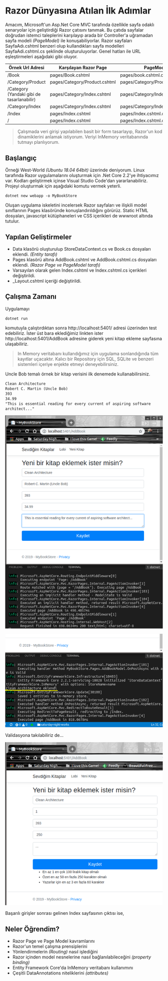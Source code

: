 # Razor Dünyasına Atılan İlk Adımlar

Amacım, Microsoft'un Asp.Net Core MVC tarafında özellikle sayfa odaklı senaryolar için geliştirdiği Razor çatısını tanımak. Bu çatıda sayfalar doğrudan istemci taleplerini karşılayıp arada bir Controller'a uğramadan sayfa modeli _(PageModel)_ ile konuşabiliyorlar. Razor sayfaları SayfaAdı.cshtml benzeri olup kullandıkları sayfa modelleri SayfaAdi.cshtml.cs şeklinde oluşturuluyorlar. Genel hatları ile URL eşleştirmeleri aşağıdaki gibi oluyor.

| Örnek Url Adresi                            | Karşılayan Razor Page         | PageModel                        |
|---------------------------------------------|-------------------------------|----------------------------------|
| /Book                                       | pages/Book.cshtml             | pages/book.cshtml.cs             |
| /Category/Product                           | pages/Category/Product.cshtml | pages/Category/Product.cshtml.cs |
| /Category  (Yandaki gibi de tasarlanabilir) | pages/Category/Index.cshtml   | pages/Category/Index.cshtml.cs   |
| /Category/Index                             | pages/Category/Index.cshtml   | pages/Category/Index.cshtml.cs   |
| /Index                                      | pages/Index.cshtml            | pages/Index.cshtml.cs            |
| /                                           | pages/Index.cshtml            | pages/Index.cshtml.cs            |

>Çalışmada veri girişi yapılabilen basit bir form tasarlayıp, Razor'un kod dinamiklerini anlamak istiyorum. Veriyi InMemory veritabanında tutmayı planlıyorum.

## Başlangıç

Örneği West-World _(Ubuntu 18.04 64bit)_ üzerinde deniyorum. Linux tarafında Razor uygulamalarını oluşturmak için .Net Core 2.2'ye ihtiyacımız var. Kodları geliştirmek içinse Visual Studio Code'dan yararlanabiliriz. Projeyi oluşturmak için aşağıdaki komutu vermek yeterli.

```
dotnet new webapp -o MyBookStore
```

Oluşan uygulama iskeletini incelersek Razor sayfaları ve ilişkili model sınıflarının Pages klasöründe konuşlandırıldığını görürüz. Static HTML dosyaları, javascript kütüphaneleri ve CSS içerikleri de wwwroot altında tutulur.

## Yapılan Geliştirmeler

- Data klasörü oluşturulup StoreDataContext.cs ve Book.cs dosyaları eklendi. _(Entity tarafı)_
- Pages klasörü altına AddBook.cshtml ve AddBook.cshtml.cs dosyaları eklendi. _(Razor Page ve PageModel tarafı)_
- Varsayılan olarak gelen Index.cshtml ve Index.cshtml.cs içerikleri değiştirildi.
- _Layout.cshtml içeriği değiştirildi.

## Çalışma Zamanı

Uygulamayı 

```
dotnet run
```

komutuyla çalıştırdıktan sonra http://localhost:5401/ adresi üzerinden test edebiliriz. İster üst bara eklediğimiz linkten ister http://localhost:5401/AddBook adresine giderek yeni kitap ekleme sayfasına ulaşabiliriz.

>In Memory veritabanı kullandığımız için uygulama sonlandığında tüm kayıtlar uçacaktır. Kalıcı bir Repository için SQL, SQLite ve benzeri sistemleri içeriye enjekte etmeyi deneyebilirsiniz.

Uncle Bob temalı örnek bir kitap verisini ilk denemede kullanabilirsiniz.

```
Clean Architecture
Robert C. Martin (Uncle Bob)
393
34.99
"This is essential reading for every current of aspiring software architect..."
```

![Cover_1.png](Cover_1.png)

![Cover_2.png](Cover_2.png)

Validasyona takılabiliriz de...

![Cover_3.png](Cover_3.png)

Başarılı girişler sonrası gelinen Index sayfasının çıktısı ise,

## Neler Öğrendim?

- Razor Page ve Page Model kavramlarını
- Razor'un temel çalışma prensiplerini
- Yönlendirmelerin _(Routing)_ nasıl işlediğini
- Razor içinden model nesnelerine nasıl bağlanılabileceğini _(property binding)_
- Entity Framework Core'da InMemory veritabanı kullanımını
- Çeşitli DataAnnotations niteliklerini _(attributes)_